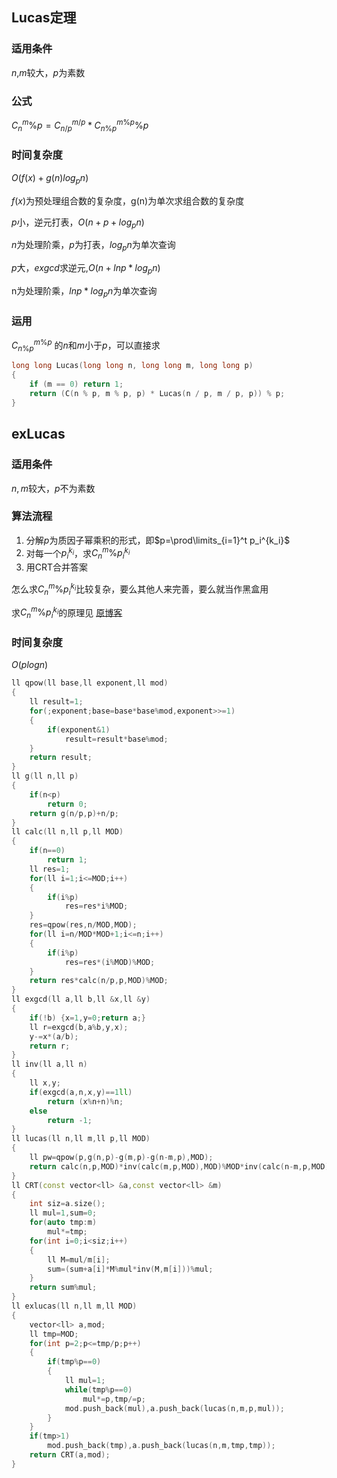 ## Lucas定理

### 适用条件
$n$,$m$较大，$p$为素数

### 公式
$C_n^m\%p = C_{n/p}^{m/p}*C_{n\%p}^{m\%p}\%p$

### 时间复杂度
$O(f(x)+g(n)log_pn)$

$f(x)$为预处理组合数的复杂度，g(n)为单次求组合数的复杂度

$p$小，逆元打表，$O(n+p+log_p n)$

$n$为处理阶乘，$p$为打表，$log_p n$为单次查询

$p$大，$exgcd$求逆元,$O(n+ln p*log_p n)$

n为处理阶乘，$ln p*log_p n$为单次查询

### 运用
$C_{n\%p}^{m\%p}$ 的$n$和$m$小于$p$，可以直接求
```c++
long long Lucas(long long n, long long m, long long p)
{
    if (m == 0) return 1;
    return (C(n % p, m % p, p) * Lucas(n / p, m / p, p)) % p;
}
```
## exLucas

### 适用条件
$n,m$较大，$p$不为素数

### 算法流程
1. 分解$p$为质因子幂乘积的形式，即$p=\prod\limits_{i=1}^t p_i^{k_i}$
2. 对每一个$p_i^{k_i}$，求$C_n^m \% p_i^{k_i}$
3. 用CRT合并答案

怎么求$C_n^m \% p_i^{k_i}$比较复杂，要么其他人来完善，要么就当作黑盒用

求$C_n^m \% p_i^{k_i}$的原理见
[原博客](https://www.cnblogs.com/fzl194/p/9095177.html)

### 时间复杂度
$O(plog n)$

```c++
ll qpow(ll base,ll exponent,ll mod)
{
    ll result=1;
    for(;exponent;base=base*base%mod,exponent>>=1)
    {
        if(exponent&1)
            result=result*base%mod;
    }
    return result;
}
ll g(ll n,ll p)
{
    if(n<p)
        return 0;
    return g(n/p,p)+n/p;
}
ll calc(ll n,ll p,ll MOD)
{
    if(n==0)
        return 1;
    ll res=1;
    for(ll i=1;i<=MOD;i++)
    {
        if(i%p)
            res=res*i%MOD;
    }
    res=qpow(res,n/MOD,MOD);
    for(ll i=n/MOD*MOD+1;i<=n;i++)
    {
        if(i%p)
            res=res*(i%MOD)%MOD;
    }
    return res*calc(n/p,p,MOD)%MOD;
}
ll exgcd(ll a,ll b,ll &x,ll &y)
{
	if(!b) {x=1,y=0;return a;}
	ll r=exgcd(b,a%b,y,x);
	y-=x*(a/b);
	return r;
}
ll inv(ll a,ll n)
{
    ll x,y;
    if(exgcd(a,n,x,y)==1ll)
        return (x%n+n)%n;
    else
        return -1;
}
ll lucas(ll n,ll m,ll p,ll MOD)
{
    ll pw=qpow(p,g(n,p)-g(m,p)-g(n-m,p),MOD);
    return calc(n,p,MOD)*inv(calc(m,p,MOD),MOD)%MOD*inv(calc(n-m,p,MOD),MOD)%MOD*pw%MOD;
}
ll CRT(const vector<ll> &a,const vector<ll> &m)
{
    int siz=a.size();
    ll mul=1,sum=0;
    for(auto tmp:m) 
        mul*=tmp;
    for(int i=0;i<siz;i++)
    {
        ll M=mul/m[i];
        sum=(sum+a[i]*M%mul*inv(M,m[i]))%mul;
    }
    return sum%mul;
}
ll exlucas(ll n,ll m,ll MOD)
{
    vector<ll> a,mod;
    ll tmp=MOD;
    for(int p=2;p<=tmp/p;p++)
    {
        if(tmp%p==0)
        {
            ll mul=1;
            while(tmp%p==0) 
                mul*=p,tmp/=p;
            mod.push_back(mul),a.push_back(lucas(n,m,p,mul));
        }
    }
    if(tmp>1)
        mod.push_back(tmp),a.push_back(lucas(n,m,tmp,tmp));
    return CRT(a,mod);
}
```
